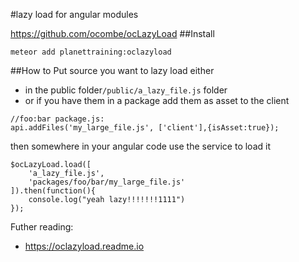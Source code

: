 #lazy load for angular modules

https://github.com/ocombe/ocLazyLoad
##Install
```
meteor add planettraining:oclazyload
```

##How to
Put source you want to lazy load either 
 - in the public folder```/public/a_lazy_file.js``` folder 
 - or if you have them in a package add them as asset to the client
```
//foo:bar package.js:
api.addFiles('my_large_file.js', ['client'],{isAsset:true});
```

then somewhere in your angular code use the service to load it
```
$ocLazyLoad.load([
    'a_lazy_file.js',
    'packages/foo/bar/my_large_file.js'
]).then(function(){
    console.log("yeah lazy!!!!!!!1111")
});

```

Futher reading:
- https://oclazyload.readme.io
